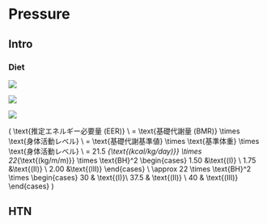 <!--
Filename: 	Pressure.md
Project: 	/Users/shume/Developer/mnemosyne/docs/MMB/docs/c_CV
Author: 	shumez <https://github.com/shumez>
Created: 	2019-04-03 17:28:8
Modified: 	2019-09-06 14:06:31
-----
Copyright (c) 2019 shumez
-->

# Pressure


## Intro

<!-- <h6 id='intro-def'>Definition</h6> -->
<!-- <h6 id='intro-eti'>Etiology</h6> -->
<!-- <h6 id='intro-epi'>Epidemiology</h6> -->
<!-- <h6 id='intro-cls'>Classification</h6> -->
<!-- <h6 id='intro-sx'>Sign and Symptom</h6> -->
<!-- <h6 id='intro-cmp'>Complication</h6> -->
<!-- <h6 id='intro-ex'>Examination</h6> -->
<!-- <h6 id='intro-dx'>Diagnosis</h6> -->
<!-- <h6 id='intro-tx'>Treatment</h6> -->
<!-- <h6 id='intro-prg'>Prognosis</h6> -->
<!-- <h6 id='intro-app'>Appendix</h6> -->

### Diet

![](https://qb.medilink-study.com/images/109G046_bas_010.jpg)

![](https://qb.medilink-study.com/images/109G046_bas_020.jpg)

![](https://qb.medilink-study.com/images/109C014_bas_010.jpg)

\(
	\text{推定エネルギー必要量 (EER)} \\
	= \text{基礎代謝量 (BMR)} \times \text{身体活動レベル} \\
	= \text{基礎代謝基準値} \times \text{基準体重} \times \text{身体活動レベル} \\
	= 21.5 _{\text{(kcal/kg/day)}} \times 22_{\text{(kg/m/m)}} \times \text{BH}^2 
	\begin{cases} 
		1.50 &\text{(I)} \\ 
		1.75 &\text{(II)} \\ 
		2.00 &\text{(III)} 
	\end{cases} \\
	\approx 22 \times \text{BH}^2 \times 
	\begin{cases}
		30 & \text{(I)}\\
		37.5 & \text{(II)} \\
		40 & \text{(III)}
	\end{cases}
\)


## HTN

<!-- <h6 id='htn-def'>Definition</h6> -->
<!-- <h6 id='htn-eti'>Etiology</h6> -->
<!-- <h6 id='htn-epi'>Epidemiology</h6> -->
<!-- <h6 id='htn-cls'>Classification</h6> -->
<!-- <h6 id='htn-sx'>Sign and Symptom</h6> -->
<!-- <h6 id='htn-cmp'>Complication</h6> -->
<!-- <h6 id='htn-ex'>Examination</h6> -->
<!-- <h6 id='htn-dx'>Diagnosis</h6> -->
<!-- <h6 id='htn-tx'>Treatment</h6> -->
<!-- <h6 id='htn-prg'>Prognosis</h6> -->
<!-- <h6 id='htn-app'>Appendix</h6> -->


## 

<!-- ## -->
<!-- <h6 id='-def'>Definition</h6> -->
<!-- <h6 id='-eti'>Etiology</h6> -->
<!-- <h6 id='-epi'>Epidemiology</h6> -->
<!-- <h6 id='-cls'>Classification</h6> -->
<!-- <h6 id='-sx'>Sign and Symptom</h6> -->
<!-- <h6 id='-cmp'>Complication</h6> -->
<!-- <h6 id='-ex'>Examination</h6> -->
<!-- <h6 id='-dx'>Diagnosis</h6> -->
<!-- <h6 id='-tx'>Treatment</h6> -->
<!-- <h6 id='-prg'>Prognosis</h6> -->
<!-- <h6 id='-app'>Appendix</h6> -->

<!-- <style type="text/css">
	img{width: 50%; float: right;}
</style> -->